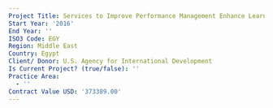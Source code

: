 ```yaml
---
Project Title: Services to Improve Performance Management Enhance Learning and Evaluation
Start Year: '2016'
End Year: ''
ISO3 Code: EGY
Region: Middle East
Country: Egypt
Client/ Donor: U.S. Agency for International Development
Is Current Project? (true/false): ''
Practice Area:
  - ''
Contract Value USD: '373389.00'
---
```

